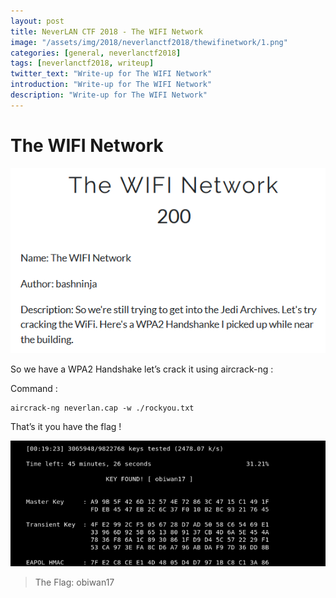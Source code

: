 ```yaml
---
layout: post
title: NeverLAN CTF 2018 - The WIFI Network
image: "/assets/img/2018/neverlanctf2018/thewifinetwork/1.png"
categories: [general, neverlanctf2018]
tags: [neverlanctf2018, writeup]
twitter_text: "Write-up for The WIFI Network"
introduction: "Write-up for The WIFI Network"
description: "Write-up for The WIFI Network"
---
```


# The WIFI Network

![](/assets/img/2018/neverlanctf2018/thewifinetwork/1.png)

So we have a WPA2 Handshake let’s crack it using aircrack-ng :

Command :

```
aircrack-ng neverlan.cap -w ./rockyou.txt
```

That’s it you have the flag !


![](/assets/img/2018/neverlanctf2018/thewifinetwork/2.png)

> The Flag: obiwan17